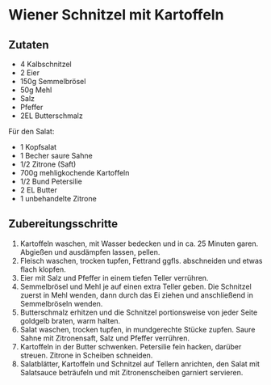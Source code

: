 # Wiener Schnitzel mit Kartoffeln

## Zutaten

- 4 Kalbschnitzel
- 2 Eier
- 150g Semmelbrösel
- 50g Mehl
- Salz
- Pfeffer
- 2EL Butterschmalz

Für den Salat:

- 1 Kopfsalat
- 1 Becher saure Sahne
- 1/2 Zitrone (Saft)
- 700g mehligkochende Kartoffeln
- 1/2 Bund Petersilie
- 2 EL Butter
- 1 unbehandelte Zitrone

## Zubereitungsschritte

1. Kartoffeln waschen, mit Wasser bedecken und in ca. 25 Minuten garen.
    Abgießen und ausdämpfen lassen, pellen.
1. Fleisch waschen, trocken tupfen, Fettrand ggfls. abschneiden und etwas flach
    klopfen.
1. Eier mit Salz und Pfeffer in einem tiefen Teller verrühren.
1. Semmelbrösel und Mehl je auf einen extra Teller geben. Die Schnitzel zuerst
    in Mehl wenden, dann durch das Ei ziehen und anschließend in Semmelbröseln
    wenden.
1. Butterschmalz erhitzen und die Schnitzel portionsweise von jeder Seite
    goldgelb braten, warm halten.
1. Salat waschen, trocken tupfen, in mundgerechte Stücke zupfen. Saure Sahne
    mit Zitronensaft, Salz und Pfeffer verrühren.
1. Kartoffeln in der Butter schwenken. Petersilie fein hacken, darüber streuen.
    Zitrone in Scheiben schneiden.
1. Salatblätter, Kartoffeln und Schnitzel auf Tellern anrichten, den Salat mit
    Salatsauce beträufeln und mit Zitronenscheiben garniert servieren.
